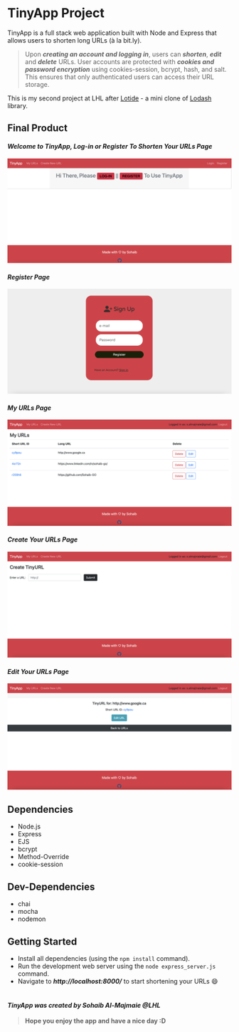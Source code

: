 # TinyApp Project

TinyApp is a full stack web application built with Node and Express that allows users to shorten long URLs (à la bit.ly).
<br>

> Upon **_creating an account and logging in_**, users can **_shorten_**, **_edit_** and **_delete_** URLs. User accounts are protected with **_cookies and password encryption_** using cookies-session, bcrypt, hash, and salt. This ensures that only authenticated users can access their URL storage.

This is my second project at LHL after [Lotide](https://github.com/Sohaib-GO/lotide) - a mini clone of [Lodash](https://lodash.com) library.

## Final Product

#### _Welcome to TinyApp, Log-in or Register To Shorten Your URLs Page_

!["Welcome to TinyApp, Log-in or Register To Shorten Your URLs "](https://github.com/Sohaib-GO/TinyApp/blob/master/demo-imgs/start.png)

#### _Register Page_

!["Register Page"](https://github.com/Sohaib-GO/TinyApp/blob/master/demo-imgs/register.png)

#### _My URLs Page_

!["My Urls Page"](https://github.com/Sohaib-GO/TinyApp/blob/master/demo-imgs/myURLs.png)


#### _Create Your URLs Page_

!["Create Your URLs Page"](https://github.com/Sohaib-GO/TinyApp/blob/master/demo-imgs/create.png)

#### _Edit Your URLs Page_

!["Edit Your URLs Page"](https://github.com/Sohaib-GO/TinyApp/blob/master/demo-imgs/edit.png)



## Dependencies

- Node.js
- Express
- EJS
- bcrypt
- Method-Override
- cookie-session

## Dev-Dependencies

- chai
- mocha
- nodemon

## Getting Started

- Install all dependencies (using the `npm install` command).
- Run the development web server using the `node express_server.js` command.
- Navigate to **_http://localhost:8000/_** to start shortening your URLs 😄
  <br>
  <br>

#### _TinyApp was created by Sohaib Al-Majmaie @LHL_

> **Hope you enjoy the app and have a nice day :D**
